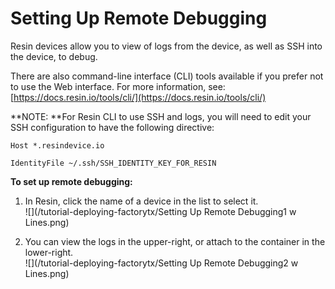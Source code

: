 # Setting Up Remote Debugging

Resin devices allow you to view of logs from the device, as well as SSH into the device, to debug.

There are also command-line interface \(CLI\) tools available if you prefer not to use the Web interface. For more information, see: [https://docs.resin.io/tools/cli/](https://docs.resin.io/tools/cli/)

**NOTE: **For Resin CLI to use SSH and logs, you will need to edit your SSH configuration to have the following directive:

`Host *.resindevice.io`

`IdentityFile ~/.ssh/SSH_IDENTITY_KEY_FOR_RESIN`

**To set up remote debugging:**

1. In Resin, click the name of a device in the list to select it.  
   ![](/tutorial-deploying-factorytx/Setting Up Remote Debugging1 w Lines.png)

2. You can view the logs in the upper-right, or attach to the container in the lower-right.  
   ![](/tutorial-deploying-factorytx/Setting Up Remote Debugging2 w Lines.png)



